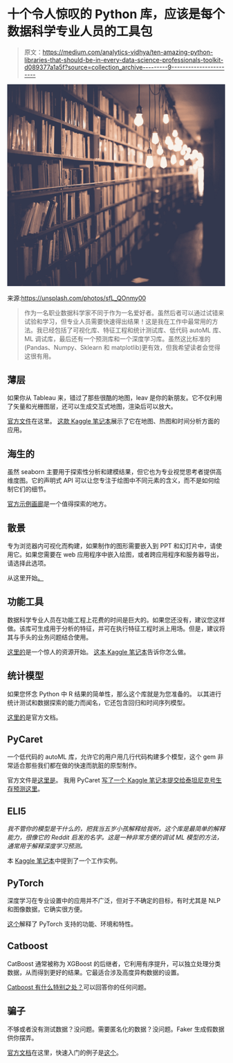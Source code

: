 # 十个令人惊叹的 Python 库，应该是每个数据科学专业人员的工具包

> 原文：<https://medium.com/analytics-vidhya/ten-amazing-python-libraries-that-should-be-in-every-data-science-professionals-toolkit-d089377a1a5f?source=collection_archive---------9----------------------->

![](img/abb82335d5e747aa6f1f2b414fea9743.png)

来源:https://unsplash.com/photos/sfL_QOnmy00

> 作为一名职业数据科学家不同于作为一名爱好者。虽然后者可以通过试错来试验和学习，但专业人员需要快速得出结果！这是我在工作中最常用的方法。我已经包括了可视化库、特征工程和统计测试库、低代码 autoML 库、ML 调试库，最后还有一个预测库和一个深度学习库。虽然这比标准的(Pandas、Numpy、Sklearn 和 matplotlib)更有效，但我希望读者会觉得这很有用。

## 薄层

如果你从 Tableau 来，错过了那些很酷的地图，leav 是你的新朋友。它不仅利用了矢量和光栅图层，还可以生成交互式地图，渲染后可以放大。

[官方文件](https://python-visualization.github.io/folium/modules.html)在这里。
[这款 Kaggle 笔记本](https://www.kaggle.com/daveianhickey/how-to-folium-for-maps-heatmaps-time-analysis)展示了它在地图、热图和时间分析方面的应用。

## 海生的

虽然 seaborn 主要用于探索性分析和建模结果，但它也为专业视觉思考者提供高维度图。它的声明式 API 可以让您专注于绘图中不同元素的含义，而不是如何绘制它们的细节。

[官方示例画廊](https://seaborn.pydata.org/examples/index.html)是一个值得探索的地方。

## 散景

专为浏览器内可视化而构建，如果制作的图形需要嵌入到 PPT 和幻灯片中，请使用它。如果您需要在 web 应用程序中嵌入绘图，或者跨应用程序和服务器导出，请选择此选项。

从这里开始[。](https://towardsdatascience.com/data-visualization-with-bokeh-in-python-part-one-getting-started-a11655a467d4)

## 功能工具

数据科学专业人员在功能工程上花费的时间是巨大的。如果您还没有，建议您这样做。该库可生成用于分析的特征，并可在执行特征工程时派上用场。但是，建议将其与手头的业务问题结合使用。

[这里的](/@rrfd/simple-automatic-feature-engineering-using-featuretools-in-python-for-classification-b1308040e183)是一个惊人的资源开始。
[这本 Kaggle 笔记本](https://www.kaggle.com/willkoehrsen/featuretools-for-good)告诉你怎么做。

## 统计模型

如果您怀念 Python 中 R 结果的简单性，那么这个库就是为您准备的。
以其进行统计测试和数据探索的能力而闻名，它还包含回归和时间序列模型。

[这里的](https://www.statsmodels.org/stable/index.html)是官方文档。

## PyCaret

一个低代码的 autoML 库，允许它的用户用几行代码构建多个模型，这个 gem 非常适合那些我们都在做的快速而肮脏的原型制作。

官方文件是[这里是](https://pycaret.org/)。
我用 PyCaret [写了一个 Kaggle 笔记本提交给泰坦尼克号生存预测这里](https://www.kaggle.com/kritidoneria/titanic-using-pycaret-100-lines-of-code/comments)。

## ELI5

*我不管你的模型是干什么的，把我当五岁小孩解释给我听。这个库是最简单的解释能力，很像它的 Reddit 启发的名字。这是一种非常方便的调试 ML 模型的方法，通常用于解释深度学习预测。*

本 [Kaggle 笔记本](https://www.kaggle.com/kritidoneria/explainable-ai-eli5-lime-and-shap)中提到了一个工作实例。

## PyTorch

深度学习在专业设置中的应用并不广泛，但对于不确定的目标，有时尤其是 NLP 和图像数据，它确实很方便。

[这个](https://pytorch.org/)解释了 PyTorch 支持的功能、环境和特性。

## Catboost

CatBoost 通常被称为 XGBoost 的后继者，它利用有序提升，可以独立处理分类数据，从而得到更好的结果。它最适合涉及高度异构数据的设置。

[Catboost 有什么特别之处？](/@hanishsidhu/whats-so-special-about-catboost-335d64d754ae)可以回答你的任何问题。

## 骗子

不够或者没有测试数据？没问题。需要匿名化的数据？没问题。Faker 生成假数据供你摆弄。

[官方文档](https://pypi.org/project/Faker/)在这里，快速入门的例子是[这个](https://www.geeksforgeeks.org/python-faker-library/)。